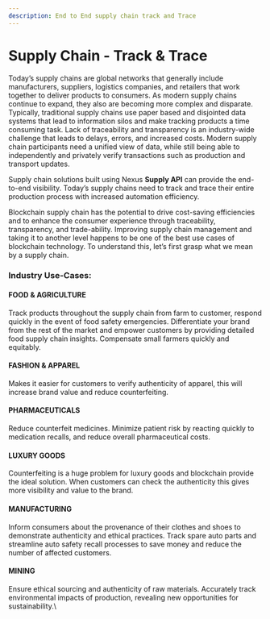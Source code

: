 ```yaml
---
description: End to End supply chain track and Trace
---
```


# Supply Chain - Track & Trace

Today’s supply chains are global networks that generally include manufacturers, suppliers, logistics companies, and retailers that work together to deliver products to consumers. As modern supply chains continue to expand, they also are becoming more complex and disparate. Typically, traditional supply chains use paper based and disjointed data systems that lead to information silos and make tracking products a time consuming task. Lack of traceability and transparency is an industry-wide challenge that leads to delays, errors, and increased costs. Modern supply chain participants need a unified view of data, while still being able to independently and privately verify transactions such as production and transport updates.

Supply chain solutions built using Nexus **Supply API** can provide the end-to-end visibility. Today’s supply chains need to track and trace their entire production process with increased automation efficiency.

Blockchain supply chain has the potential to drive cost-saving efficiencies and to enhance the consumer experience through traceability, transparency, and trade-ability. Improving supply chain management and taking it to another level happens to be one of the best use cases of blockchain technology. To understand this, let’s first grasp what we mean by a supply chain.

### Industry Use-Cases:

#### FOOD & AGRICULTURE <a href="#food_and_agriculture" id="food_and_agriculture"></a>

Track products throughout the supply chain from farm to customer, respond quickly in the event of food safety emergencies. Differentiate your brand from the rest of the market and empower customers by providing detailed food supply chain insights. Compensate small farmers quickly and equitably.

#### FASHION & APPAREL

Makes it easier for customers to verify authenticity of apparel, this will increase brand value and reduce counterfeiting.&#x20;

#### PHARMACEUTICALS

Reduce counterfeit medicines. Minimize patient risk by reacting quickly to medication recalls, and reduce overall pharmaceutical costs.

#### LUXURY GOODS

Counterfeiting is a huge problem for luxury goods and blockchain provide the ideal solution. When customers can check the authenticity this gives more visibility and value to the brand.&#x20;

#### MANUFACTURING

Inform consumers about the provenance of their clothes and shoes to demonstrate authenticity and ethical practices. Track spare auto parts and streamline auto safety recall processes to save money and reduce the number of affected customers.

#### MINING <a href="#mining" id="mining"></a>

Ensure ethical sourcing and authenticity of raw materials. Accurately track environmental impacts of production, revealing new opportunities for sustainability.\


